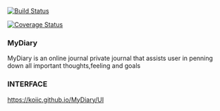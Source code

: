 
[![Build Status](https://travis-ci.org/koiic/MyDiary.svg?branch=develop)](https://travis-ci.org/koiic/MyDiary)

[![Coverage Status](https://coveralls.io/repos/github/koiic/MyDiary/badge.svg?branch=develop)](https://coveralls.io/github/koiic/MyDiary?branch=develop)

### MyDiary
MyDiary is an online journal private journal that assists user in penning down all important thoughts,feeling and goals

### INTERFACE
https://koiic.github.io/MyDiary/UI
